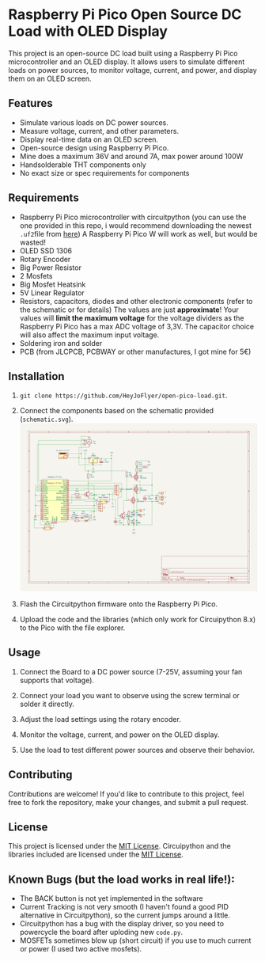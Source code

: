 # Raspberry Pi Pico Open Source DC Load with OLED Display

This project is an open-source DC load built using a Raspberry Pi Pico microcontroller and an OLED display. It allows users to simulate different loads on power sources, to monitor voltage, current, and power, and display them on an OLED screen.

## Features

- Simulate various loads on DC power sources.
- Measure voltage, current, and other parameters.
- Display real-time data on an OLED screen.
- Open-source design using Raspberry Pi Pico.
- Mine does a maximum 36V and around 7A, max power around 100W
- Handsolderable THT components only
- No exact size or spec requirements for components

## Requirements

- Raspberry Pi Pico microcontroller with circuitpython (you can use the one provided in this repo, i would recommend downloading the newest `.uf2`file from [here](https://circuitpython.org/board/raspberry_pi_pico/)) A Raspberry Pi Pico W will work as well, but would be wasted!
- OLED SSD 1306
- Rotary Encoder
- Big Power Resistor
- 2 Mosfets
- Big Mosfet Heatsink
- 5V Linear Regulator
- Resistors, capacitors, diodes and other electronic components (refer to the schematic or for details) The values are just **approximate**! Your values will **limit the maximum voltage** for the voltage dividers as the Raspberry Pi Pico has a max ADC voltage of 3,3V. The capacitor choice will also affect the maximum input voltage.
- Soldering iron and solder
- PCB (from JLCPCB, PCBWAY or other manufactures, I got mine for 5€)

## Installation

1. `git clone https://github.com/HeyJoFlyer/open-pico-load.git`.

1. Connect the components based on the schematic provided (`schematic.svg`).
![alt text](https://raw.githubusercontent.com/HeyJoFlyer/open-pico-load/main/schematic.svg "schematic")

1. Flash the Circuitpython firmware onto the Raspberry Pi Pico.

1. Upload the code and the libraries (which only work for Circuipython 8.x) to the Pico with the file explorer.

## Usage

1. Connect the Board to a DC power source (7-25V, assuming your fan supports that voltage).

1. Connect your load you want to observe using the screw terminal or solder it directly.

1. Adjust the load settings using the rotary encoder.

1. Monitor the voltage, current, and power on the OLED display.

1. Use the load to test different power sources and observe their behavior.

## Contributing

Contributions are welcome! If you'd like to contribute to this project, feel free to fork the repository, make your changes, and submit a pull request.

## License

This project is licensed under the [MIT License](LICENSE).
Circuipython and the libraries included are licensed under the [MIT License](LICENSE).

## Known Bugs (but the load works in real life!):

- The BACK button is not yet implemented in the software
- Current Tracking is not very smooth (I haven't found a good PID alternative in Circuitpython), so the current jumps around a little.
- Circuitpython has a bug with the display driver, so you need to powercycle the board after uploding new `code.py`.
- MOSFETs sometimes blow up (short circuit) if you use to much current or power (I used two active mosfets).
